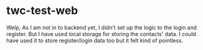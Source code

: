 # twc-test-web
Welp, As I am not in to backend yet, I didn't set up the logic to the login and register. But I have used local storage for storing the contacts' data. I could have used it to store register/login data too but it felt kind of pointless.
